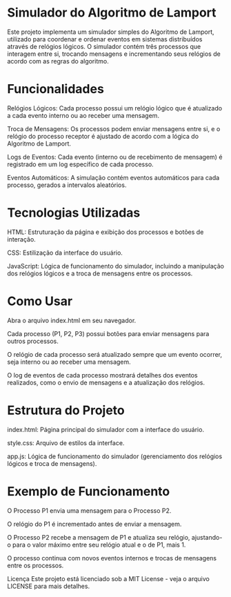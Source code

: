 # Simulador do Algoritmo de Lamport
Este projeto implementa um simulador simples do Algoritmo de Lamport, utilizado para coordenar e ordenar eventos em sistemas distribuídos através de relógios lógicos. O simulador contém três processos que interagem entre si, trocando mensagens e incrementando seus relógios de acordo com as regras do algoritmo.

# Funcionalidades
Relógios Lógicos: Cada processo possui um relógio lógico que é atualizado a cada evento interno ou ao receber uma mensagem.

Troca de Mensagens: Os processos podem enviar mensagens entre si, e o relógio do processo receptor é ajustado de acordo com a lógica do Algoritmo de Lamport.

Logs de Eventos: Cada evento (interno ou de recebimento de mensagem) é registrado em um log específico de cada processo.

Eventos Automáticos: A simulação contém eventos automáticos para cada processo, gerados a intervalos aleatórios.

# Tecnologias Utilizadas
HTML: Estruturação da página e exibição dos processos e botões de interação.

CSS: Estilização da interface do usuário.

JavaScript: Lógica de funcionamento do simulador, incluindo a manipulação dos relógios lógicos e a troca de mensagens entre os processos.

# Como Usar
Abra o arquivo index.html em seu navegador.

Cada processo (P1, P2, P3) possui botões para enviar mensagens para outros processos.

O relógio de cada processo será atualizado sempre que um evento ocorrer, seja interno ou ao receber uma mensagem.

O log de eventos de cada processo mostrará detalhes dos eventos realizados, como o envio de mensagens e a atualização dos relógios.

# Estrutura do Projeto
index.html: Página principal do simulador com a interface do usuário.

style.css: Arquivo de estilos da interface.

app.js: Lógica de funcionamento do simulador (gerenciamento dos relógios lógicos e troca de mensagens).

# Exemplo de Funcionamento
O Processo P1 envia uma mensagem para o Processo P2.

O relógio do P1 é incrementado antes de enviar a mensagem.

O Processo P2 recebe a mensagem de P1 e atualiza seu relógio, ajustando-o para o valor máximo entre seu relógio atual e o de P1, mais 1.

O processo continua com novos eventos internos e trocas de mensagens entre os processos.

Licença
Este projeto está licenciado sob a MIT License - veja o arquivo LICENSE para mais detalhes.
